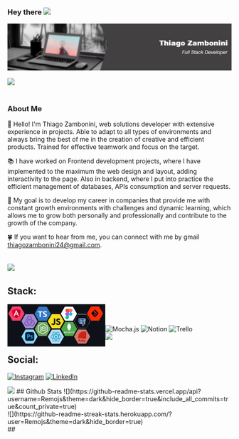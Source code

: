 ### Hey there <img src="https://media.giphy.com/media/hvRJCLFzcasrR4ia7z/giphy.gif" width="25px">
[![Thiago Zambonini Header](https://github.com/Remojs/Remojs/blob/master/aa.jpg?raw=true)](https://www.linkedin.com/in/thiago-zambonini)


<img src="https://user-images.githubusercontent.com/73097560/115834477-dbab4500-a447-11eb-908a-139a6edaec5c.gif">
</br>
</br>

### About Me
👋 Hello! I'm Thiago Zambonini, web solutions developer with extensive experience in projects. Able to adapt to all types of environments and always bring the best of me in the creation of creative and efficient products. Trained for effective teamwork and focus on the target.

📚 I have worked on Frontend development projects, where I have implemented to the maximum the web design and layout, adding interactivity to the page. Also in backend, where I put into practice the efficient management of databases, APIs consumption and server requests.

🚀 My goal is to develop my career in companies that provide me with constant growth environments with challenges and dynamic learning, which allows me to grow both personally and professionally and contribute to the growth of the company.

🍀 If you want to hear from me, you can connect with me by gmail thiagozambonini24@gmail.com. </br>
</br>
</br>
<img src="https://user-images.githubusercontent.com/73097560/115834477-dbab4500-a447-11eb-908a-139a6edaec5c.gif">
## Stack:

<img width="220" align='left' src="https://github.com/Remojs/Remojs/blob/master/Stack.jpg?raw=true">
</br>

##

![Mocha.js](https://img.shields.io/badge/mocha.js-323330?style=for-the-badge&logo=mocha&logoColor=Brown)
![Notion](https://img.shields.io/badge/Notion-000000?style=for-the-badge&logo=notion&logoColor=white)
![Trello](https://img.shields.io/badge/Trello-0052CC?style=for-the-badge&logo=trello&logoColor=white)
</br>
<img src="https://user-images.githubusercontent.com/73097560/115834477-dbab4500-a447-11eb-908a-139a6edaec5c.gif">
## Social:

[![Instagram](https://img.shields.io/badge/Instagram-@zambo_Thiago-E4405F?style=for-the-badge&logo=instagram&logoColor=white&labelColor=101010)](https://www.instagram.com/zambo_thiago/?hl=es)
[![LinkedIn](https://img.shields.io/badge/LinkedIn-Thiago_Zambonini-0077B5?style=for-the-badge&logo=linkedin&logoColor=white&labelColor=101010)](https://www.linkedin.com/in/thiago-zambonini-2a279a239/)

<img src="https://user-images.githubusercontent.com/73097560/115834477-dbab4500-a447-11eb-908a-139a6edaec5c.gif">
## Github Stats
![](https://github-readme-stats.vercel.app/api?username=Remojs&theme=dark&hide_border=true&include_all_commits=true&count_private=true)<br/>
![](https://github-readme-streak-stats.herokuapp.com/?user=Remojs&theme=dark&hide_border=true)<br/>
##

